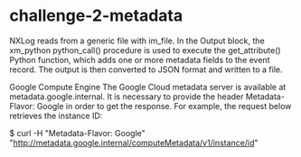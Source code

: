 # challenge-2-metadata

NXLog reads from a generic file with im_file. In the Output block, the xm_python python_call() procedure is used to execute the get_attribute() Python function, which adds one or more metadata fields to the event record. The output is then converted to JSON format and written to a file.


Google Compute Engine
The Google Cloud metadata server is available at metadata.google.internal. It is necessary to provide the header Metadata-Flavor: Google in order to get the response. For example, the request below retrieves the instance ID:

$ curl -H "Metadata-Flavor: Google" \
  "http://metadata.google.internal/computeMetadata/v1/instance/id"
